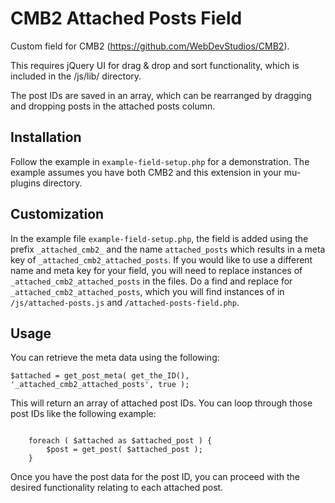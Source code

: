 CMB2 Attached Posts Field
==================

Custom field for CMB2 (https://github.com/WebDevStudios/CMB2).

This requires jQuery UI for drag &amp; drop and sort functionality, which is included in the /js/lib/ directory.

The post IDs are saved in an array, which can be rearranged by dragging and dropping posts in the attached posts column.

<h2>Installation</h2>

Follow the example in `example-field-setup.php` for a demonstration. The example assumes you have both CMB2 and this extension in your mu-plugins directory.

<h2>Customization</h2>
In the example file <code>example-field-setup.php</code>, the field is added using the prefix <code>_attached_cmb2_</code> and the name <code>attached_posts</code> which results in a meta key of <code>_attached_cmb2_attached_posts</code>.  If you would like to use a different name and meta key for your field, you will need to replace instances of <code>_attached_cmb2_attached_posts</code> in the files.  Do a find and replace for <code>_attached_cmb2_attached_posts</code>, which you will find instances of in <code>/js/attached-posts.js</code> and <code>/attached-posts-field.php</code>.

<h2>Usage</h2>
You can retrieve the meta data using the following:

<code>$attached = get_post_meta( get_the_ID(), '_attached_cmb2_attached_posts', true );</code>

This will return an array of attached post IDs.  You can loop through those post IDs like the following example:

<code>
	foreach ( $attached as $attached_post ) {
		$post = get_post( $attached_post );
	}
</code>

Once you have the post data for the post ID, you can proceed with the desired functionality relating to each attached post.

